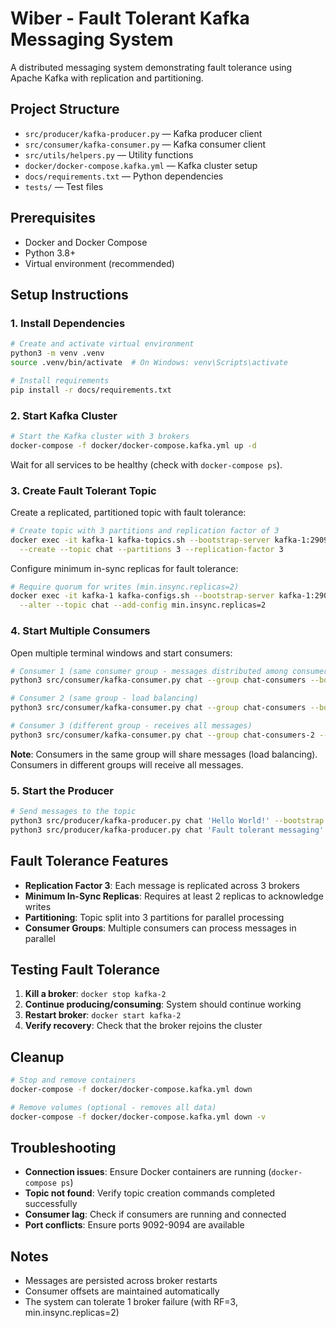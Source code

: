 # Wiber - Fault Tolerant Kafka Messaging System

A distributed messaging system demonstrating fault tolerance using Apache Kafka with replication and partitioning.

## Project Structure

- `src/producer/kafka-producer.py` — Kafka producer client
- `src/consumer/kafka-consumer.py` — Kafka consumer client  
- `src/utils/helpers.py` — Utility functions
- `docker/docker-compose.kafka.yml` — Kafka cluster setup
- `docs/requirements.txt` — Python dependencies
- `tests/` — Test files

## Prerequisites

- Docker and Docker Compose
- Python 3.8+
- Virtual environment (recommended)

## Setup Instructions

### 1. Install Dependencies

```bash
# Create and activate virtual environment
python3 -m venv .venv
source .venv/bin/activate  # On Windows: venv\Scripts\activate

# Install requirements
pip install -r docs/requirements.txt
```

### 2. Start Kafka Cluster

```bash
# Start the Kafka cluster with 3 brokers
docker-compose -f docker/docker-compose.kafka.yml up -d
```

Wait for all services to be healthy (check with `docker-compose ps`).

### 3. Create Fault Tolerant Topic

Create a replicated, partitioned topic with fault tolerance:

```bash
# Create topic with 3 partitions and replication factor of 3
docker exec -it kafka-1 kafka-topics.sh --bootstrap-server kafka-1:29092 \
  --create --topic chat --partitions 3 --replication-factor 3
```

Configure minimum in-sync replicas for fault tolerance:

```bash
# Require quorum for writes (min.insync.replicas=2)
docker exec -it kafka-1 kafka-configs.sh --bootstrap-server kafka-1:29092 \
  --alter --topic chat --add-config min.insync.replicas=2
```

### 4. Start Multiple Consumers

Open multiple terminal windows and start consumers:

```bash
# Consumer 1 (same consumer group - messages distributed among consumers)
python3 src/consumer/kafka-consumer.py chat --group chat-consumers --bootstrap localhost:9092

# Consumer 2 (same group - load balancing)
python3 src/consumer/kafka-consumer.py chat --group chat-consumers --bootstrap localhost:9092

# Consumer 3 (different group - receives all messages)
python3 src/consumer/kafka-consumer.py chat --group chat-consumers-2 --bootstrap localhost:9092
```

**Note**: Consumers in the same group will share messages (load balancing). Consumers in different groups will receive all messages.

### 5. Start the Producer

```bash
# Send messages to the topic
python3 src/producer/kafka-producer.py chat 'Hello World!' --bootstrap localhost:9092
python3 src/producer/kafka-producer.py chat 'Fault tolerant messaging' --bootstrap localhost:9092
```

## Fault Tolerance Features

- **Replication Factor 3**: Each message is replicated across 3 brokers
- **Minimum In-Sync Replicas**: Requires at least 2 replicas to acknowledge writes
- **Partitioning**: Topic split into 3 partitions for parallel processing
- **Consumer Groups**: Multiple consumers can process messages in parallel

## Testing Fault Tolerance

1. **Kill a broker**: `docker stop kafka-2`
2. **Continue producing/consuming**: System should continue working
3. **Restart broker**: `docker start kafka-2`
4. **Verify recovery**: Check that the broker rejoins the cluster

## Cleanup

```bash
# Stop and remove containers
docker-compose -f docker/docker-compose.kafka.yml down

# Remove volumes (optional - removes all data)
docker-compose -f docker/docker-compose.kafka.yml down -v
```

## Troubleshooting

- **Connection issues**: Ensure Docker containers are running (`docker-compose ps`)
- **Topic not found**: Verify topic creation commands completed successfully
- **Consumer lag**: Check if consumers are running and connected
- **Port conflicts**: Ensure ports 9092-9094 are available

## Notes

- Messages are persisted across broker restarts
- Consumer offsets are maintained automatically
- The system can tolerate 1 broker failure (with RF=3, min.insync.replicas=2)
